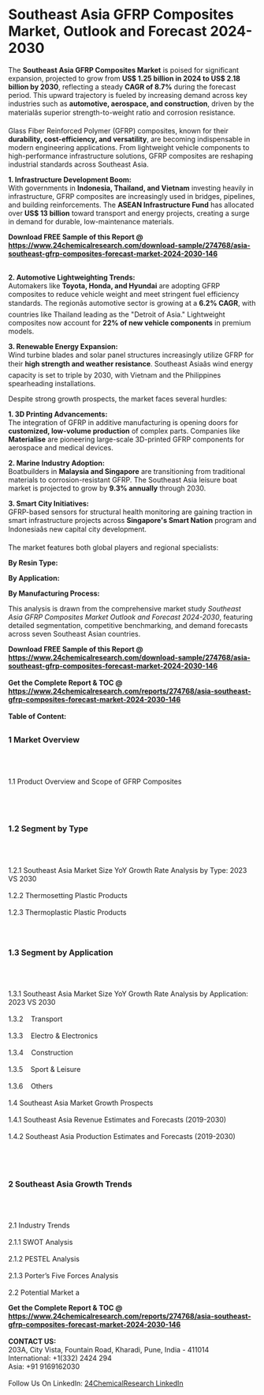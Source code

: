 <h1>Southeast Asia GFRP Composites Market, Outlook and Forecast 2024-2030</h1><p>The <strong>Southeast Asia GFRP Composites Market</strong> is poised for significant expansion, projected to grow from <strong>US$ 1.25 billion in 2024 to US$ 2.18 billion by 2030</strong>, reflecting a steady <strong>CAGR of 8.7%</strong> during the forecast period. This upward trajectory is fueled by increasing demand across key industries such as <strong>automotive, aerospace, and construction</strong>, driven by the materialâs superior strength-to-weight ratio and corrosion resistance.</p><p>Glass Fiber Reinforced Polymer (GFRP) composites, known for their <strong>durability, cost-efficiency, and versatility</strong>, are becoming indispensable in modern engineering applications. From lightweight vehicle components to high-performance infrastructure solutions, GFRP composites are reshaping industrial standards across Southeast Asia.</p><p><strong>1. Infrastructure Development Boom:</strong><br>
With governments in <strong>Indonesia, Thailand, and Vietnam</strong> investing heavily in infrastructure, GFRP composites are increasingly used in bridges, pipelines, and building reinforcements. The <strong>ASEAN Infrastructure Fund</strong> has allocated over <strong>US$ 13 billion</strong> toward transport and energy projects, creating a surge in demand for durable, low-maintenance materials.</p><div><b>Download FREE Sample of this Report @ 
            <a href="https://www.24chemicalresearch.com/download-sample/274768/asia-southeast-gfrp-composites-forecast-market-2024-2030-146">
            https://www.24chemicalresearch.com/download-sample/274768/asia-southeast-gfrp-composites-forecast-market-2024-2030-146</a></b></div><br><p><strong>2. Automotive Lightweighting Trends:</strong><br>
Automakers like <strong>Toyota, Honda, and Hyundai</strong> are adopting GFRP composites to reduce vehicle weight and meet stringent fuel efficiency standards. The regionâs automotive sector is growing at a <strong>6.2% CAGR</strong>, with countries like Thailand leading as the "Detroit of Asia." Lightweight composites now account for <strong>22% of new vehicle components</strong> in premium models.</p><p><strong>3. Renewable Energy Expansion:</strong><br>
Wind turbine blades and solar panel structures increasingly utilize GFRP for their <strong>high strength and weather resistance</strong>. Southeast Asiaâs wind energy capacity is set to triple by 2030, with Vietnam and the Philippines spearheading installations.</p><p>Despite strong growth prospects, the market faces several hurdles:</p><p><strong>1. 3D Printing Advancements:</strong><br>
The integration of GFRP in additive manufacturing is opening doors for <strong>customized, low-volume production</strong> of complex parts. Companies like <strong>Materialise</strong> are pioneering large-scale 3D-printed GFRP components for aerospace and medical devices.</p><p><strong>2. Marine Industry Adoption:</strong><br>
Boatbuilders in <strong>Malaysia and Singapore</strong> are transitioning from traditional materials to corrosion-resistant GFRP. The Southeast Asia leisure boat market is projected to grow by <strong>9.3% annually</strong> through 2030.</p><p><strong>3. Smart City Initiatives:</strong><br>
GFRP-based sensors for structural health monitoring are gaining traction in smart infrastructure projects across <strong>Singapore's Smart Nation</strong> program and Indonesiaâs new capital city development.</p><p>The market features both global players and regional specialists:</p><p><strong>By Resin Type:</strong></p><p><strong>By Application:</strong></p><p><strong>By Manufacturing Process:</strong></p><p>This analysis is drawn from the comprehensive market study <em>Southeast Asia GFRP Composites Market Outlook and Forecast 2024-2030</em>, featuring detailed segmentation, competitive benchmarking, and demand forecasts across seven Southeast Asian countries.</p><div><b>Download FREE Sample of this Report @ 
            <a href="https://www.24chemicalresearch.com/download-sample/274768/asia-southeast-gfrp-composites-forecast-market-2024-2030-146">
            https://www.24chemicalresearch.com/download-sample/274768/asia-southeast-gfrp-composites-forecast-market-2024-2030-146</a></b></div><br><div><b>Get the Complete Report & TOC @ 
            <a href="https://www.24chemicalresearch.com/reports/274768/asia-southeast-gfrp-composites-forecast-market-2024-2030-146">
            https://www.24chemicalresearch.com/reports/274768/asia-southeast-gfrp-composites-forecast-market-2024-2030-146</a></b></div><br>
            <b>Table of Content:</b><p><h2><span style="font-size:16px"><strong>1 Market Overview&nbsp;&nbsp; &nbsp;</strong></span></h2><br />
<br />
<p>1.1 Product Overview and Scope of GFRP Composites&nbsp;</p><br />
<br />
<h2><strong><span style="font-size:16px">1.2 Segment by Type&nbsp;&nbsp; &nbsp;</span></strong></h2><br />
<br />
<p>1.2.1 Southeast Asia Market Size YoY Growth Rate Analysis by Type: 2023 VS 2030&nbsp;&nbsp; &nbsp;<br /><br />
1.2.2 Thermosetting Plastic Products&nbsp;&nbsp; &nbsp;<br /><br />
1.2.3 Thermoplastic Plastic Products<br /><br />
<br />
<h2><span style="font-size:16px"><strong>1.3 Segment by Application&nbsp;&nbsp;</strong></span></h2><br />
<br />
<p>1.3.1 Southeast Asia Market Size YoY Growth Rate Analysis by Application: 2023 VS 2030&nbsp;&nbsp; &nbsp;<br /><br />
1.3.2&nbsp;&nbsp; &nbsp;Transport<br /><br />
1.3.3&nbsp;&nbsp; &nbsp;Electro & Electronics<br /><br />
1.3.4&nbsp;&nbsp; &nbsp;Construction<br /><br />
1.3.5&nbsp;&nbsp; &nbsp;Sport & Leisure<br /><br />
1.3.6&nbsp;&nbsp; &nbsp;Others<br /><br />
1.4 Southeast Asia Market Growth Prospects&nbsp;&nbsp; &nbsp;<br /><br />
1.4.1 Southeast Asia Revenue Estimates and Forecasts (2019-2030)&nbsp;&nbsp; &nbsp;<br /><br />
1.4.2 Southeast Asia Production Estimates and Forecasts (2019-2030)&nbsp;&nbsp;</p><br />
<br />
<h2><span style="font-size:16px"><strong>2 Southeast Asia Growth Trends&nbsp;&nbsp; &nbsp;</strong></span></h2><br />
<br />
<p>2.1 Industry Trends&nbsp;&nbsp; &nbsp;<br /><br />
2.1.1 SWOT Analysis&nbsp;&nbsp; &nbsp;<br /><br />
2.1.2 PESTEL Analysis&nbsp;&nbsp; &nbsp;<br /><br />
2.1.3 Porter&rsquo;s Five Forces Analysis&nbsp;&nbsp; &nbsp;<br /><br />
2.2 Potential Market a</p><div><b>Get the Complete Report & TOC @ 
            <a href="https://www.24chemicalresearch.com/reports/274768/asia-southeast-gfrp-composites-forecast-market-2024-2030-146">
            https://www.24chemicalresearch.com/reports/274768/asia-southeast-gfrp-composites-forecast-market-2024-2030-146</a></b></div><br><b>CONTACT US:</b><br>
            203A, City Vista, Fountain Road, Kharadi, Pune, India - 411014<br>
            International: +1(332) 2424 294<br>
            Asia: +91 9169162030 <br><br>
            Follow Us On LinkedIn: <a href="https://www.linkedin.com/company/24chemicalresearch/">24ChemicalResearch LinkedIn</a>
